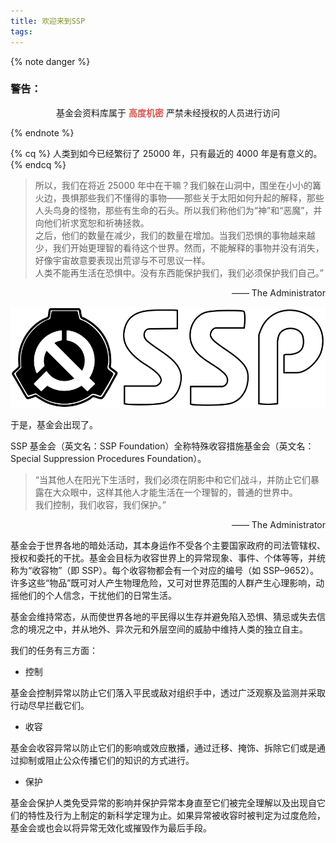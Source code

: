 ```yaml
---
title: 欢迎来到SSP
tags:
---
```


{% note danger %}

### 警告：

<p align="center"

基金会资料库属于
<font color=#d9534f>**高度机密**</font>
严禁未经授权的人员进行访问

</p>
{% endnote %}

{% cq %}
人类到如今已经繁衍了 25000 年，只有最近的 4000 年是有意义的。
{% endcq %}

> 所以，我们在将近 25000 年中在干嘛？我们躲在山洞中，围坐在小小的篝火边，畏惧那些我们不懂得的事物——那些关于太阳如何升起的解释，那些人头鸟身的怪物，那些有生命的石头。所以我们称他们为“神”和“恶魔”，并向他们祈求宽恕和祈祷拯救。\
> 之后，他们的数量在减少，我们的数量在增加。当我们恐惧的事物越来越少，我们开始更理智的看待这个世界。然而，不能解释的事物并没有消失，好像宇宙故意要表现出荒谬与不可思议一样。\
> 人类不能再生活在恐惧中。没有东西能保护我们，我们必须保护我们自己。”

<p align="right">—— The Administrator</p>

![](../images/logo_ssp.svg)

于是，基金会出现了。

SSP 基金会（英文名：SSP Foundation）全称特殊收容措施基金会（英文名：Special Suppression Procedures Foundation）。

> “当其他人在阳光下生活时，我们必须在阴影中和它们战斗，并防止它们暴露在大众眼中，这样其他人才能生活在一个理智的，普通的世界中。\
> 我们控制，我们收容，我们保护。”

<p align="right">—— The Administrator</p>

基金会于世界各地的暗处活动，其本身运作不受各个主要国家政府的司法管辖权、授权和委托的干扰。基金会目标为收容世界上的异常现象、事件、个体等等，并统称为“收容物”（即 SSP）。每个收容物都会有一个对应的编号（如 SSP–9652）。许多这些“物品”既可对人产生物理危险，又可对世界范围的人群产生心理影响，动摇他们的个人信念，干扰他们的日常生活。

基金会维持常态，从而使世界各地的平民得以生存并避免陷入恐惧、猜忌或失去信念的境况之中，并从地外、异次元和外层空间的威胁中维持人类的独立自主。

我们的任务有三方面：

- 控制

基金会控制异常以防止它们落入平民或敌对组织手中，透过广泛观察及监测并采取行动尽早拦截它们。

- 收容

基金会收容异常以防止它们的影响或效应散播，通过迁移、掩饰、拆除它们或是通过抑制或阻止公众传播它们的知识的方式进行。

- 保护

基金会保护人类免受异常的影响并保护异常本身直至它们被完全理解以及出现自它们的特性及行为上制定的新科学定理为止。如果异常被收容时被判定为过度危险，基金会或也会以将异常无效化或摧毁作为最后手段。

